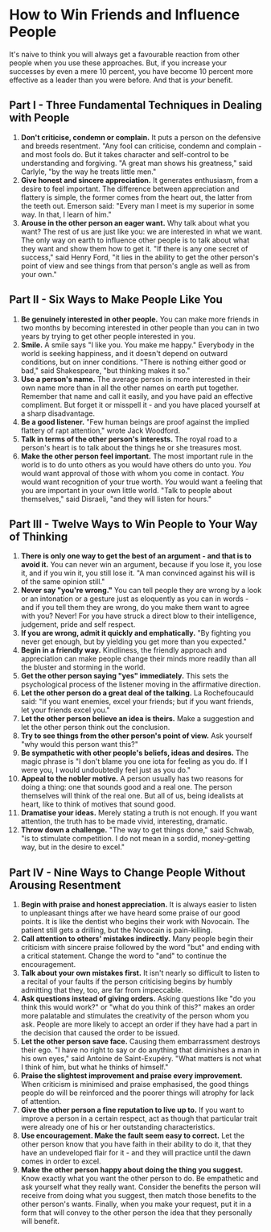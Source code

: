# How to Win Friends and Influence People

It's naive to think you will always get a favourable reaction from other people when you use these approaches. But, if you increase your successes by even a mere 10 percent, you have become 10 percent more effective as a leader than you were before. And that is _your_ benefit.

## Part I - Three Fundamental Techniques in Dealing with People

1. **Don't criticise, condemn or complain.** It puts a person on the defensive and breeds resentment. "Any fool can criticise, condemn and complain - and most fools do. But it takes character and self-control to be understanding and forgiving. "A great man shows his greatness," said Carlyle, "by the way he treats little men."
2. **Give honest and sincere appreciation.** It generates enthusiasm, from a desire to feel important. The difference between appreciation and flattery is simple, the former comes from the heart out, the latter from the teeth out. Emerson said: "Every man I meet is my superior in some way. In that, I learn of him."
3. **Arouse in the other person an eager want.** Why talk about what you want? The rest of us are just like you: we are interested in what we want. The only way on earth to influence other people is to talk about what they want and show them how to get it. "If there is any one secret of success," said Henry Ford, "it lies in the ability to get the other person's point of view and see things from that person's angle as well as from your own."

## Part II - Six Ways to Make People Like You

1. **Be genuinely interested in other people.** You can make more friends in two months by becoming interested in other people than you can in two years by trying to get other people interested in you.
2. **Smile.** A smile says "I like you. You make me happy." Everybody in the world is seeking happiness, and it doesn't depend on outward conditions, but on inner conditions. "There is nothing either good or bad," said Shakespeare, "but thinking makes it so."
3. **Use a person's name.** The average person is more interested in their own name more than in all the other names on earth put together. Remember that name and call it easily, and you have paid an effective compliment. But forget it or misspell it - and you have placed yourself at a sharp disadvantage.
4. **Be a good listener.** "Few human beings are proof against the implied flattery of rapt attention," wrote Jack Woodford.
5. **Talk in terms of the other person's interests.** The royal road to a person's heart is to talk about the things he or she treasures most.
6. **Make the other person feel important.** The most important rule in the world is to do unto others as you would have others do unto you. *You* would want approval of those with whom you come in contact. *You* would want recognition of your true worth. *You* would want a feeling that you are important in your own little world. "Talk to people about themselves," said Disraeli, "and they will listen for hours."

## Part III - Twelve Ways to Win People to Your Way of Thinking

1. **There is only one way to get the best of an argument - and that is to avoid it.** You can never win an argument, because if you lose it, you lose it, and if you win it, you still lose it. "A man convinced against his will is of the same opinion still."
2. **Never say "you're wrong."** You can tell people they are wrong by a look or an intonation or a gesture just as eloquently as you can in words - and if you tell them they are wrong, do you make them want to agree with you? Never! For you have struck a direct blow to their intelligence, judgement, pride and self respect.
3. **If you are wrong, admit it quickly and emphatically.** "By fighting you never get enough, but by yielding you get more than you expected."
4. **Begin in a friendly way.** Kindliness, the friendly approach and appreciation can make people change their minds more readily than all the bluster and storming in the world.
5. **Get the other person saying "yes" immediately.** This sets the psychological process of the listener moving in the affirmative direction.
6. **Let the other person do a great deal of the talking.** La Rochefoucauld said: "If you want enemies, excel your friends; but if you want friends, let your friends excel you."
7. **Let the other person believe an idea is theirs.** Make a suggestion and let the other person think out the conclusion.
8. **Try to see things from the other person's point of view.** Ask yourself "why would this person want this?"
9. **Be sympathetic with other people's beliefs, ideas and desires.** The magic phrase is "I don't blame you one iota for feeling as you do. If I were you, I would undoubtedly feel just as you do."
10. **Appeal to the nobler motive.** A person usually has two reasons for doing a thing: one that sounds good and a real one. The person themselves will think of the real one. But all of us, being idealists at heart, like to think of motives that sound good.
11. **Dramatise your ideas.** Merely stating a truth is not enough. If you want attention, the truth has to be made vivid, interesting, dramatic.
12. **Throw down a challenge.** "The way to get things done," said Schwab, "is to stimulate competition. I do not mean in a sordid, money-getting way, but in the desire to excel."

## Part IV - Nine Ways to Change People Without Arousing Resentment
1. **Begin with praise and honest appreciation.** It is always easier to listen to unpleasant things after we have heard some praise of our good points. It is like the dentist who begins their work with Novocain. The patient still gets a drilling, but the Novocain is pain-killing.
2. **Call attention to others' mistakes indirectly.** Many people begin their criticism with sincere praise followed by the word "but" and ending with a critical statement. Change the word to "and" to continue the encouragement.
3. **Talk about your own mistakes first.** It isn't nearly so difficult to listen to a recital of your faults if the person criticising begins by humbly admitting that they, too, are far from impeccable.
4. **Ask questions instead of giving orders.** Asking questions like "do you think this would work?" or "what do you think of this?" makes an order more palatable and stimulates the creativity of the person whom you ask. People are more likely to accept an order if they have had a part in the decision that caused the order to be issued.
5. **Let the other person save face.** Causing them embarrassment destroys their ego. "I have no right to say or do anything that diminishes a man in his own eyes," said Antoine de Saint-Exupéry. "What matters is not what I think of him, but what he thinks of himself."
6. **Praise the slightest improvement and praise every improvement.** When criticism is minimised and praise emphasised, the good things people do will be reinforced and the poorer things will atrophy for lack of attention.
7. **Give the other person a fine reputation to live up to.** If you want to improve a person in a certain respect, act as though that particular trait were already one of his or her outstanding characteristics.
8. **Use encouragement. Make the fault seem easy to correct.** Let the other person know that you have faith in their ability to do it, that they have an undeveloped flair for it - and they will practice until the dawn comes in order to excel.
9. **Make the other person happy about doing the thing you suggest.** Know exactly what you want the other person to do. Be empathetic and ask yourself what they really want. Consider the benefits the person will receive from doing what you suggest, then match those benefits to the other person's wants. Finally, when you make your request, put it in a form that will convey to the other person the idea that they personally will benefit.
